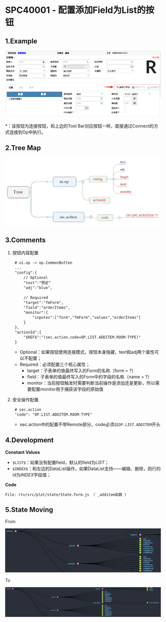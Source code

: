 # SPC40001 - 配置添加Field为List的按钮

## 1.Example

![](/_images/specs/specs/spec-40001-01.png)

\*：该按钮为连接按钮，和上边的Tool Bar对应按钮一样，直接通过Connect的方式连接到Op中执行。

## 2.Tree Map

![](/_images/specs/specs/spec-40001-02.JPG)

## 3.Comments

1. 按钮内容配置

   ```
    # ui.op -> op.CommonButton
    ...
    "config":{
        // Optional
        "text":"预定"
        "adj":"blue",

        // Required
        "target":"fmForm",
        "field":"orderItems",
        "monitor":{
            "inputes":["form","fmForm","values","orderItems"]
        }
    },
    "actionId":{
        "$REF$":"(sec.action,code=OP.LIST.ADDITEM.ROOM-TYPE)"
    }
   ```

   * Optional：如果按钮使用连接模式，按钮本身隐藏，text和adj两个属性可以不配置；
   * Required：必须配置三个核心属性；
     * target：子表单的值最终写入的Form的名称（form = ?）
     * field：子表单的值最终写入的Form中的字段的名称（name = ?）
     * monitor：当前按钮触发时需要判断当前操作是添加还是更新，所以需要配置monitor用于捕获该字段的原始值

2. 安全操作配置

   ```
    # sec.action
    "code": "OP.LIST.ADDITEM.ROOM-TYPE"
   ```

   * sec.action中的配置不带Remote部分，code必须以`OP.LIST.ADDITEM`开头

## 4.Development

**Constant Values**

* `$LIST$`：如果没有配置field，默认的field为$LIST$；
* `$INDEX$`：和左边的DataList操作，如果DataList支持——编辑、删除，则行的id为$INDEX$字段值；

**Code**

```
File: rtv/src/plot/state/State.Form.js （ _additem函数 ）
```

## 5.State Moving

From

![](/_images/specs/specs/spec-40001-03.JPG)

To

![](/_images/specs/specs/spec-40001-04.JPG)
